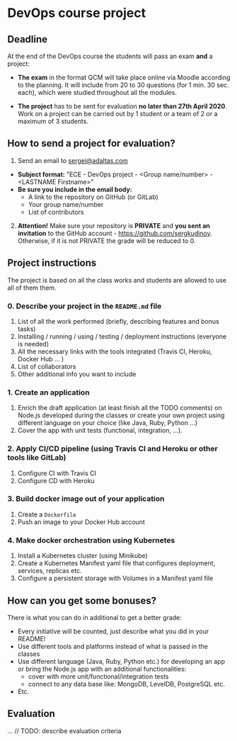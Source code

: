 # DevOps course project

## Deadline

At the end of the DevOps course the students will pass an exam **and** a project:

  - **The exam** in the format QCM will take place online via Moodle according to the planning. It will include from 20 to 30 questions (for 1 min. 30 sec. each), which were studied throughout all the modules.

  - **The project** has to be sent for evaluation **no later than 27th April 2020**. Work on a project can be carried out by 1 student or a team of 2 or a maximum of 3 students.

## How to send a project for evaluation?

1. Send an email to [sergei@adaltas.com](mailto:sergei@adaltas.com)

  - **Subject format:** "ECE - DevOps project - \<Group name/number\> - \<LASTNAME Firstname\>"
  - **Be sure you include in the email body:**
    - A link to the repository on GitHub (or GitLab)
    - Your group name/number
    - List of contributors

2. **Attention!** Make sure your repository is **PRIVATE** and **you sent an invitation** to the GitHub account - https://github.com/sergkudinov. Otherwise, if it is not PRIVATE the grade will be reduced to 0.

## Project instructions

The project is based on all the class works and students are allowed to use all of them them.

### 0. Describe your project in the `README.md` file

  1. List of all the work performed (briefly, describing features and bonus tasks)
  2. Installing / running / using / testing / deployment instructions (everyone is needed)
  3. All the necessary links with the tools integrated (Travis CI, Heroku, Docker Hub ... )
  4. List of collaborators
  5. Other additional info you want to include

### 1. Create an application

  1. Enrich the draft application (at least finish all the TODO comments) on Node.js developed during the classes or create your own project using different language on your choice (like Java, Ruby, Python ...)
  2. Cover the app with unit tests (functional, integration, ...).

### 2. Apply CI/CD pipeline (using Travis CI and Heroku or other tools like GitLab)

  1. Configure CI with Travis CI
  2. Configure CD with Heroku

### 3. Build docker image out of your application

  1. Create a `Dockerfile`
  2. Push an image to your Docker Hub account

### 4. Make docker orchestration using Kubernetes

  1. Install a Kubernetes cluster (using Minikube)
  2. Create a Kubernetes Manifest yaml file that configures deployment, services, replicas etc.
  3. Configure a persistent storage with Volumes in a Manifest yaml file


## How can you get some bonuses?

There is what you can do in additional to get a better grade:

  - Every initiative will be counted, just describe what you did in your README!
  - Use different tools and platforms instead of what is passed in the classes
  - Use different language (Java, Ruby, Python etc.) for developing an app or bring the Node.js app with an additional functionalities:   
    - cover with more unit/functional/integration tests
    - connect to any data base like: MongoDB, LevelDB, PostgreSQL etc.
  - Etc.

## Evaluation

... // TODO: describe evaluation criteria
